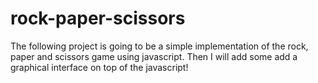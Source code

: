 # rock-paper-scissors
The following project is going to be a simple implementation of the rock, paper and scissors game using javascript. Then I will add some add a graphical interface on top of the javascript!
